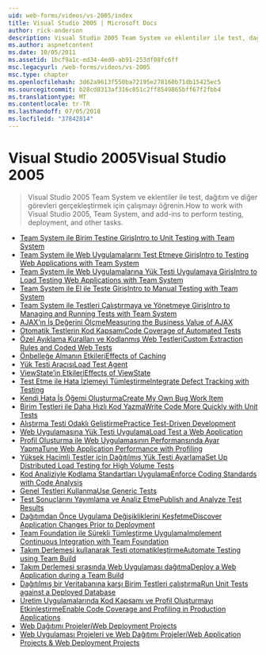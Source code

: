 ```yaml
---
uid: web-forms/videos/vs-2005/index
title: Visual Studio 2005 | Microsoft Docs
author: rick-anderson
description: Visual Studio 2005 Team System ve eklentiler ile test, dağıtım ve diğer görevleri gerçekleştirmek için çalışmayı öğrenin.
ms.author: aspnetcontent
ms.date: 10/05/2011
ms.assetid: 1bcf9a1c-ed34-4ed0-ab91-253df08fc6ff
msc.legacyurl: /web-forms/videos/vs-2005
msc.type: chapter
ms.openlocfilehash: 3d62a9613f550ba72195e278160b71db15425ec5
ms.sourcegitcommit: b28cd0313af316c051c2ff8549865bff67f2fbb4
ms.translationtype: MT
ms.contentlocale: tr-TR
ms.lasthandoff: 07/05/2018
ms.locfileid: "37842814"
---
```

<a name="visual-studio-2005"></a><span data-ttu-id="6a520-103">Visual Studio 2005</span><span class="sxs-lookup"><span data-stu-id="6a520-103">Visual Studio 2005</span></span>
====================
> <span data-ttu-id="6a520-104">Visual Studio 2005 Team System ve eklentiler ile test, dağıtım ve diğer görevleri gerçekleştirmek için çalışmayı öğrenin.</span><span class="sxs-lookup"><span data-stu-id="6a520-104">How to work with Visual Studio 2005, Team System, and add-ins to perform testing, deployment, and other tasks.</span></span>


- [<span data-ttu-id="6a520-105">Team System ile Birim Testine Giriş</span><span class="sxs-lookup"><span data-stu-id="6a520-105">Intro to Unit Testing with Team System</span></span>](introduction-to-unit-testing-with-team-system.md)
- [<span data-ttu-id="6a520-106">Team System ile Web Uygulamalarını Test Etmeye Giriş</span><span class="sxs-lookup"><span data-stu-id="6a520-106">Intro to Testing Web Applications with Team System</span></span>](introduction-to-testing-web-applications-with-team-system.md)
- [<span data-ttu-id="6a520-107">Team System ile Web Uygulamalarına Yük Testi Uygulamaya Giriş</span><span class="sxs-lookup"><span data-stu-id="6a520-107">Intro to Load Testing Web Applications with Team System</span></span>](introduction-to-load-testing-web-applications-with-team-system.md)
- [<span data-ttu-id="6a520-108">Team System ile El ile Teste Giriş</span><span class="sxs-lookup"><span data-stu-id="6a520-108">Intro to Manual Testing with Team System</span></span>](introduction-to-manual-testing-with-team-system.md)
- [<span data-ttu-id="6a520-109">Team System ile Testleri Çalıştırmaya ve Yönetmeye Giriş</span><span class="sxs-lookup"><span data-stu-id="6a520-109">Intro to Managing and Running Tests with Team System</span></span>](introduction-to-managing-and-running-tests-with-team-system.md)
- [<span data-ttu-id="6a520-110">AJAX’ın İş Değerini Ölçme</span><span class="sxs-lookup"><span data-stu-id="6a520-110">Measuring the Business Value of AJAX</span></span>](measuring-the-business-value-of-ajax.md)
- [<span data-ttu-id="6a520-111">Otomatik Testlerin Kod Kapsamı</span><span class="sxs-lookup"><span data-stu-id="6a520-111">Code Coverage of Automated Tests</span></span>](code-coverage-of-automated-tests.md)
- [<span data-ttu-id="6a520-112">Özel Ayıklama Kuralları ve Kodlanmış Web Testleri</span><span class="sxs-lookup"><span data-stu-id="6a520-112">Custom Extraction Rules and Coded Web Tests</span></span>](custom-extraction-rules-and-coded-web-tests.md)
- [<span data-ttu-id="6a520-113">Önbelleğe Almanın Etkileri</span><span class="sxs-lookup"><span data-stu-id="6a520-113">Effects of Caching</span></span>](the-effects-of-caching.md)
- [<span data-ttu-id="6a520-114">Yük Testi Aracısı</span><span class="sxs-lookup"><span data-stu-id="6a520-114">Load Test Agent</span></span>](using-the-load-test-agent.md)
- [<span data-ttu-id="6a520-115">ViewState’in Etkileri</span><span class="sxs-lookup"><span data-stu-id="6a520-115">Effects of ViewState</span></span>](the-effects-of-viewstate.md)
- [<span data-ttu-id="6a520-116">Test Etme ile Hata İzlemeyi Tümleştirme</span><span class="sxs-lookup"><span data-stu-id="6a520-116">Integrate Defect Tracking with Testing</span></span>](how-do-i-integrate-defect-tracking-with-testing.md)
- [<span data-ttu-id="6a520-117">Kendi Hata İş Öğemi Oluşturma</span><span class="sxs-lookup"><span data-stu-id="6a520-117">Create My Own Bug Work Item</span></span>](how-do-i-create-my-own-bug-work-item.md)
- [<span data-ttu-id="6a520-118">Birim Testleri ile Daha Hızlı Kod Yazma</span><span class="sxs-lookup"><span data-stu-id="6a520-118">Write Code More Quickly with Unit Tests</span></span>](how-do-i-write-code-more-quickly-with-unit-tests.md)
- [<span data-ttu-id="6a520-119">Alıştırma Testi Odaklı Geliştirme</span><span class="sxs-lookup"><span data-stu-id="6a520-119">Practice Test-Driven Development</span></span>](how-do-i-practice-test-driven-development.md)
- [<span data-ttu-id="6a520-120">Web Uygulamasına Yük Testi Uygulama</span><span class="sxs-lookup"><span data-stu-id="6a520-120">Load Test a Web Application</span></span>](how-do-i-load-test-a-web-application.md)
- [<span data-ttu-id="6a520-121">Profil Oluşturma ile Web Uygulamasının Performansında Ayar Yapma</span><span class="sxs-lookup"><span data-stu-id="6a520-121">Tune Web Application Performance with Profiling</span></span>](how-do-i-tune-web-application-performance-with-profiling.md)
- [<span data-ttu-id="6a520-122">Yüksek Hacimli Testler için Dağıtılmış Yük Testi Ayarlama</span><span class="sxs-lookup"><span data-stu-id="6a520-122">Set Up Distributed Load Testing for High Volume Tests</span></span>](how-do-i-set-up-distributed-load-testing-for-high-volume-tests.md)
- [<span data-ttu-id="6a520-123">Kod Analiziyle Kodlama Standartları Uygulama</span><span class="sxs-lookup"><span data-stu-id="6a520-123">Enforce Coding Standards with Code Analysis</span></span>](how-do-i-enforce-coding-standards-with-code-analysis.md)
- [<span data-ttu-id="6a520-124">Genel Testleri Kullanma</span><span class="sxs-lookup"><span data-stu-id="6a520-124">Use Generic Tests</span></span>](how-do-i-use-generic-tests.md)
- [<span data-ttu-id="6a520-125">Test Sonuçlarını Yayımlama ve Analiz Etme</span><span class="sxs-lookup"><span data-stu-id="6a520-125">Publish and Analyze Test Results</span></span>](how-do-i-publish-and-analyze-test-results.md)
- [<span data-ttu-id="6a520-126">Dağıtımdan Önce Uygulama Değişikliklerini Keşfetme</span><span class="sxs-lookup"><span data-stu-id="6a520-126">Discover Application Changes Prior to Deployment</span></span>](how-do-i-discover-application-changes-prior-to-deployment.md)
- [<span data-ttu-id="6a520-127">Team Foundation ile Sürekli Tümleştirme Uygulama</span><span class="sxs-lookup"><span data-stu-id="6a520-127">Implement Continuous Integration with Team Foundation</span></span>](how-do-i-implement-continuous-integration-with-team-foundation.md)
- [<span data-ttu-id="6a520-128">Takım Derlemesi kullanarak Testi otomatikleştirme</span><span class="sxs-lookup"><span data-stu-id="6a520-128">Automate Testing using Team Build</span></span>](how-do-i-automate-testing-using-team-build.md)
- [<span data-ttu-id="6a520-129">Takım Derlemesi sırasında Web Uygulaması dağıtma</span><span class="sxs-lookup"><span data-stu-id="6a520-129">Deploy a Web Application during a Team Build</span></span>](how-do-i-deploy-a-web-application-during-a-team-build.md)
- [<span data-ttu-id="6a520-130">Dağıtılmış bir Veritabanına karşı Birim Testleri çalıştırma</span><span class="sxs-lookup"><span data-stu-id="6a520-130">Run Unit Tests against a Deployed Database</span></span>](how-do-i-run-unit-tests-against-a-deployed-database.md)
- [<span data-ttu-id="6a520-131">Üretim Uygulamalarında Kod Kapsamı ve Profil Oluşturmayı Etkinleştirme</span><span class="sxs-lookup"><span data-stu-id="6a520-131">Enable Code Coverage and Profiling in Production Applications</span></span>](how-do-i-enable-code-coverage-and-profiling-in-production-applications.md)
- [<span data-ttu-id="6a520-132">Web Dağıtımı Projeleri</span><span class="sxs-lookup"><span data-stu-id="6a520-132">Web Deployment Projects</span></span>](web-deployment-projects.md)
- [<span data-ttu-id="6a520-133">Web Uygulaması Projeleri ve Web Dağıtımı Projeleri</span><span class="sxs-lookup"><span data-stu-id="6a520-133">Web Application Projects & Web Deployment Projects</span></span>](web-application-projects-web-deployment-projects.md)
